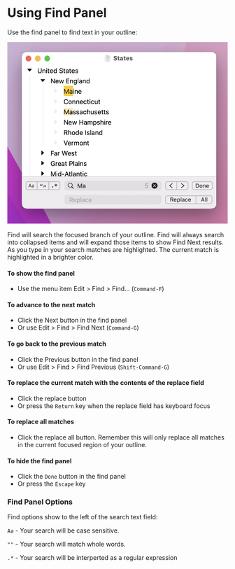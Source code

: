 # Using Find Panel

Use the find panel to find text in your outline:

![Find Panel](../.gitbook/assets/find.png)

Find will search the focused branch of your outline. Find will always search into collapsed items and will expand those items to show Find Next results. As you type in your search matches are highlighted. The current match is highlighted in a brighter color.

#### To show the find panel

* Use the menu item Edit > Find > Find... (`Command-F`)

#### To advance to the next match

* Click the Next button in the find panel
* Or use Edit > Find > Find Next (`Command-G`)

#### To go back to the previous match

* Click the Previous button in the find panel
* Or use Edit > Find > Find Previous (`Shift-Command-G`)

#### To replace the current match with the contents of the replace field

* Click the replace button
* Or press the `Return` key when the replace field has keyboard focus

#### To replace all matches

* Click the replace all button. Remember this will only replace all matches in the current focused region of your outline.

#### To hide the find panel

* Click the `Done` button in the find panel
* Or press the `Escape` key

### Find Panel Options

Find options show to the left of the search text field:

`Aa` - Your search will be case sensitive.

`""` - Your search will match whole words.

`.*` - Your search will be interperted as a regular expression
